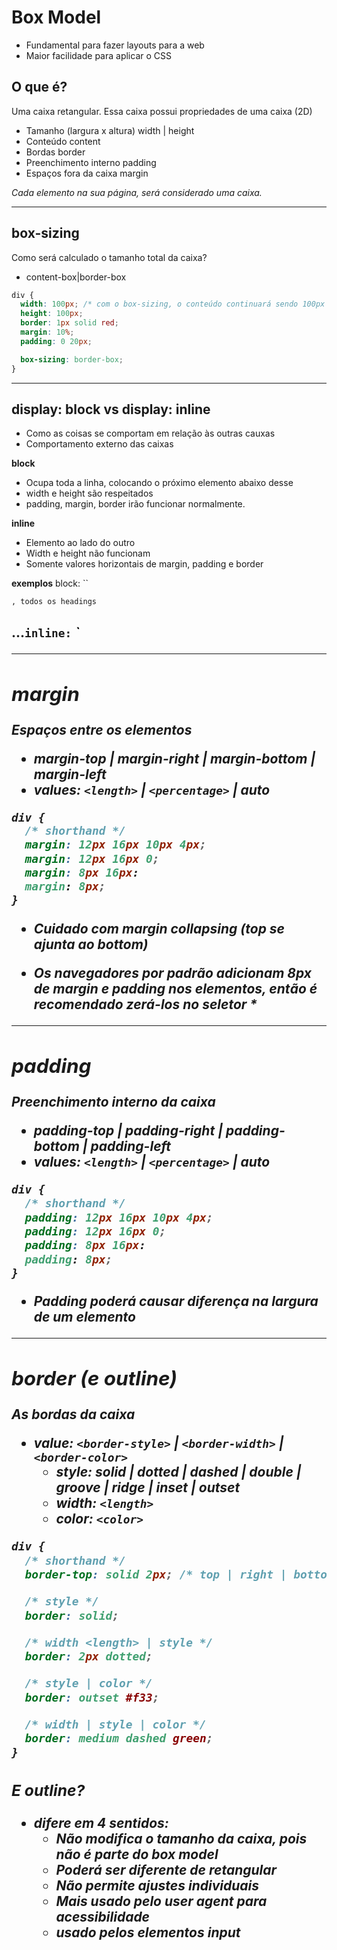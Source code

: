 # Box Model

- Fundamental para fazer layouts para a web
- Maior facilidade para aplicar o CSS

## O que é?

Uma caixa retangular.
Essa caixa possui propriedades de uma caixa (2D)

- Tamanho (largura x altura) width | height
- Conteúdo content
- Bordas border
- Preenchimento interno padding
- Espaços fora da caixa margin

*Cada elemento na sua página, será considerado uma caixa.*

--------------------------------------------------------------------------------

## box-sizing

Como será calculado o tamanho total da caixa?

- content-box|border-box

```css
div {
  width: 100px; /* com o box-sizing, o conteúdo continuará sendo 100px mesmo com adição de padding, fazendo os cálculos a partir da borda */
  height: 100px;
  border: 1px solid red;
  margin: 10%;
  padding: 0 20px;

  box-sizing: border-box;
}
```
--------------------------------------------------------------------------------

## display: block vs display: inline

- Como as coisas se comportam em relação às outras cauxas
- Comportamento externo das caixas

**block**
- Ocupa toda a linha, colocando o próximo elemento abaixo desse
- width e height são respeitados
- padding, margin, border irão funcionar normalmente.

**inline**
- Elemento ao lado do outro
- Width e height não funcionam
- Somente valores horizontais de margin, padding e border

**exemplos**
block: ``<p> <div> <section>`, todos os headings `<h1><h2>...`
inline: `<a> <strong> <span> <em>`

--------------------------------------------------------------------------------

## margin 

Espaços entre os elementos

- margin-top | margin-right | margin-bottom | margin-left
- values: `<length>` | `<percentage>` | auto

```css
div {
  /* shorthand */
  margin: 12px 16px 10px 4px;
  margin: 12px 16px 0;
  margin: 8px 16px:
  margin: 8px;
}
```
  * Cuidado com margin collapsing (top se ajunta ao bottom)

  * Os navegadores por padrão adicionam 8px de margin e padding nos elementos, então é recomendado zerá-los no seletor *

--------------------------------------------------------------------------------

## padding 

Preenchimento interno da caixa

- padding-top | padding-right | padding-bottom | padding-left
- values: `<length>` | `<percentage>` | auto

```css
div {
  /* shorthand */
  padding: 12px 16px 10px 4px;
  padding: 12px 16px 0;
  padding: 8px 16px:
  padding: 8px;
}
```

  * Padding poderá causar diferença na largura de um elemento

--------------------------------------------------------------------------------

## border (e outline)

As bordas da caixa

- value: `<border-style>` | `<border-width>` | `<border-color>`
  - style: solid | dotted | dashed | double | groove | ridge | inset | outset
  - width: `<length>`
  - color: `<color>`

```css
div {
  /* shorthand */
  border-top: solid 2px; /* top | right | bottom | left */

  /* style */
  border: solid;

  /* width <length> | style */
  border: 2px dotted;

  /* style | color */
  border: outset #f33;

  /* width | style | color */
  border: medium dashed green;
}
```

### E outline?

- difere em 4 sentidos:
  - Não modifica o tamanho da caixa, pois não é parte do box model
  - Poderá ser diferente de retangular
  - Não permite ajustes individuais
  - Mais usado pelo user agent para acessibilidade
  - usado pelos elementos input
